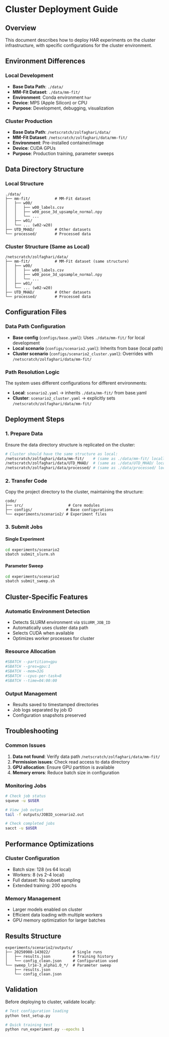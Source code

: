 # Cluster Deployment Guide

## Overview
This document describes how to deploy HAR experiments on the cluster infrastructure, with specific configurations for the cluster environment.

## Environment Differences

### Local Development
- **Base Data Path**: `./data/`
- **MM-Fit Dataset**: `./data/mm-fit/`
- **Environment**: Conda environment `har`
- **Device**: MPS (Apple Silicon) or CPU
- **Purpose**: Development, debugging, visualization

### Cluster Production
- **Base Data Path**: `/netscratch/zolfaghari/data/`
- **MM-Fit Dataset**: `/netscratch/zolfaghari/data/mm-fit/`
- **Environment**: Pre-installed container/image
- **Device**: CUDA GPUs
- **Purpose**: Production training, parameter sweeps

## Data Directory Structure

### Local Structure
```
./data/
├── mm-fit/           # MM-Fit dataset
│   ├── w00/
│   │   ├── w00_labels.csv
│   │   ├── w00_pose_3d_upsample_normal.npy
│   │   └── ...
│   ├── w01/
│   └── ... (w02-w20)
├── UTD_MHAD/         # Other datasets
└── processed/        # Processed data
```

### Cluster Structure (Same as Local)
```
/netscratch/zolfaghari/data/
├── mm-fit/           # MM-Fit dataset (same structure)
│   ├── w00/
│   │   ├── w00_labels.csv
│   │   ├── w00_pose_3d_upsample_normal.npy
│   │   └── ...
│   ├── w01/
│   └── ... (w02-w20)
├── UTD_MHAD/         # Other datasets  
└── processed/        # Processed data
```

## Configuration Files

### Data Path Configuration
- **Base config** (`configs/base.yaml`): Uses `./data/mm-fit/` for local development
- **Local scenario** (`configs/scenario2.yaml`): Inherits from base (local path) 
- **Cluster scenario** (`configs/scenario2_cluster.yaml`): Overrides with `/netscratch/zolfaghari/data/mm-fit/`

### Path Resolution Logic
The system uses different configurations for different environments:
- **Local**: `scenario2.yaml` → inherits `./data/mm-fit/` from base.yaml
- **Cluster**: `scenario2_cluster.yaml` → explicitly sets `/netscratch/zolfaghari/data/mm-fit/`

## Deployment Steps

### 1. Prepare Data
Ensure the data directory structure is replicated on the cluster:
```bash
# Cluster should have the same structure as local:
/netscratch/zolfaghari/data/mm-fit/    # (same as ./data/mm-fit/ locally)
/netscratch/zolfaghari/data/UTD_MHAD/  # (same as ./data/UTD_MHAD/ locally)  
/netscratch/zolfaghari/data/processed/ # (same as ./data/processed/ locally)
```

### 2. Transfer Code
Copy the project directory to the cluster, maintaining the structure:
```
code/
├── src/                    # Core modules
├── configs/               # Base configurations
└── experiments/scenario2/ # Experiment files
```

### 3. Submit Jobs

#### Single Experiment
```bash
cd experiments/scenario2
sbatch submit_slurm.sh
```

#### Parameter Sweep
```bash
cd experiments/scenario2
sbatch submit_sweep.sh
```

## Cluster-Specific Features

### Automatic Environment Detection
- Detects SLURM environment via `$SLURM_JOB_ID`
- Automatically uses cluster data path
- Selects CUDA when available
- Optimizes worker processes for cluster

### Resource Allocation
```bash
#SBATCH --partition=gpu
#SBATCH --gres=gpu:1
#SBATCH --mem=32G
#SBATCH --cpus-per-task=8
#SBATCH --time=04:00:00
```

### Output Management
- Results saved to timestamped directories
- Job logs separated by job ID
- Configuration snapshots preserved

## Troubleshooting

### Common Issues
1. **Data not found**: Verify data path `/netscratch/zolfaghari/data/mm-fit/`
2. **Permission issues**: Check read access to data directory
3. **GPU allocation**: Ensure GPU partition is available
4. **Memory errors**: Reduce batch size in configuration

### Monitoring Jobs
```bash
# Check job status
squeue -u $USER

# View job output
tail -f outputs/JOBID_scenario2.out

# Check completed jobs
sacct -u $USER
```

## Performance Optimizations

### Cluster Configuration
- Batch size: 128 (vs 64 local)
- Workers: 8 (vs 2-4 local)  
- Full dataset: No subset sampling
- Extended training: 200 epochs

### Memory Management
- Larger models enabled on cluster
- Efficient data loading with multiple workers
- GPU memory optimization for larger batches

## Results Structure
```
experiments/scenario2/outputs/
├── 20250908-143022/          # Single runs
│   ├── results.json          # Training history
│   └── config_clean.json     # Configuration used
└── sweep_lr1e-3_alpha1.0_*/  # Parameter sweep
    ├── results.json
    └── config_clean.json
```

## Validation
Before deploying to cluster, validate locally:
```bash
# Test configuration loading
python test_setup.py

# Quick training test
python run_experiment.py --epochs 1
```
